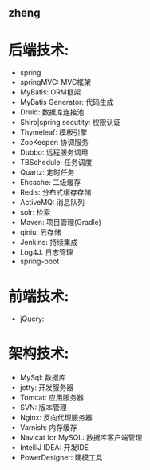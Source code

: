 ## zheng

# 后端技术:
* spring
* springMVC: MVC框架
* MyBatis: ORM框架
* MyBatis Generator: 代码生成
* Druid: 数据库连接池
* Shiro|spring secutity: 权限认证
* Thymeleaf: 模板引擎
* ZooKeeper: 协调服务
* Dubbo: 远程服务调用
* TBSchedule: 任务调度
* Quartz: 定时任务
* Ehcache: 二级缓存
* Redis: 分布式缓存存储
* ActiveMQ: 消息队列
* solr: 检索
* Maven: 项目管理(Gradle)
* qiniu: 云存储
* Jenkins: 持续集成
* Log4J: 日志管理
* spring-boot

# 前端技术:
* jQuery:

# 架构技术:
* MySql: 数据库
* jetty: 开发服务器
* Tomcat: 应用服务器
* SVN: 版本管理
* Nginx: 反向代理服务器
* Varnish: 内存缓存
* Navicat for MySQL: 数据库客户端管理
* IntelliJ IDEA: 开发IDE
* PowerDesigner: 建模工具
